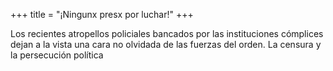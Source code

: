 +++
title = "¡Ningunx presx por luchar!"
+++

Los recientes atropellos policiales bancados por las instituciones cómplices
dejan a la vista una cara no olvidada de las fuerzas del orden.
La censura y la persecución política
